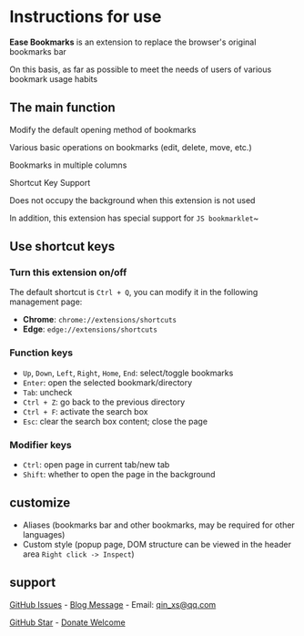 # Instructions for use

**Ease Bookmarks** is an extension to replace the browser's original bookmarks bar

On this basis, as far as possible to meet the needs of users of various bookmark usage habits

## The main function

Modify the default opening method of bookmarks

Various basic operations on bookmarks (edit, delete, move, etc.)

Bookmarks in multiple columns

Shortcut Key Support

Does not occupy the background when this extension is not used

In addition, this extension has special support for `JS bookmarklet`~

## Use shortcut keys

### Turn this extension on/off

The default shortcut is `Ctrl + Q`, you can modify it in the following management page:
- **Chrome**: `chrome://extensions/shortcuts`
- **Edge**: `edge://extensions/shortcuts`

<!-- - Firefox: `about:addons` -> Extensions -> Settings Icons -> Manage Extension Shortcuts -->

### Function keys

- `Up`, `Down`, `Left`, `Right`, `Home`, `End`: select/toggle bookmarks
- `Enter`: open the selected bookmark/directory
- `Tab`: uncheck
- `Ctrl + Z`: go back to the previous directory
- `Ctrl + F`: activate the search box
- `Esc`: clear the search box content; close the page 

### Modifier keys

- `Ctrl`: open page in current tab/new tab
- `Shift`: whether to open the page in the background

## customize

- Aliases (bookmarks bar and other bookmarks, may be required for other languages)
- Custom style (popup page, DOM structure can be viewed in the header area `Right click -> Inspect`)

## support

[GitHub Issues](https://github.com/qinxs/Ease-Bookmarks/issues) -
[Blog Message](https://7bxing.com/posts/beb3fd2a/) -
Email: qin_xs@qq.com

[GitHub Star](https://github.com/qinxs/Ease-Bookmarks "If it's convenient, give a Star, thanks!") -
[Donate Welcome](https://7bxing.com/donate/)
